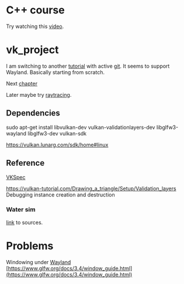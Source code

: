 # C++ course
Try watching this [video](https://www.youtube.com/watch?v=8jLOx1hD3_o).

# vk_project
I am switching to another [tutorial](https://vulkan-tutorial.com/) with active [git](https://github.com/Overv/VulkanTutorial).
It seems to support Wayland. Basically starting from scratch.

Next [chapter](https://vulkan-tutorial.com/en/Vertex_buffers/Vertex_input_description)

Later maybe try [raytracing](https://github.com/RayTracing/raytracing.github.io).

## Dependencies
sudo apt-get install libvulkan-dev vulkan-validationlayers-dev libglfw3-wayland libglfw3-dev vulkan-sdk

https://vulkan.lunarg.com/sdk/home#linux

## Reference
[VKSpec](https://www.khronos.org/registry/vulkan/specs/1.2-extensions/html/vkspec.html#memory-allocation)

https://vulkan-tutorial.com/Drawing_a_triangle/Setup/Validation_layers  Debugging instance creation and destruction

### Water sim
[link](https://people.csail.mit.edu/kuiwu/gvdb_sim.html) to sources.

# Problems
Windowing under [Wayland](https://discourse.glfw.org/t/using-glfw-under-wayland/1547/3)
[https://www.glfw.org/docs/3.4/window_guide.html](https://www.glfw.org/docs/3.4/window_guide.html)